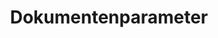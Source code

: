 ---
layout: page
title: Dokumentenparameter
permalink: "docfunc/de/df/documentparameter"
language: de
---